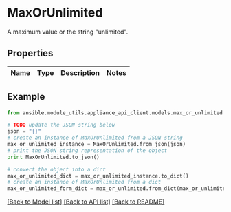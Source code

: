 # MaxOrUnlimited

A maximum value or the string \"unlimited\". 

## Properties
Name | Type | Description | Notes
------------ | ------------- | ------------- | -------------

## Example

```python
from ansible.module_utils.appliance_api_client.models.max_or_unlimited import MaxOrUnlimited

# TODO update the JSON string below
json = "{}"
# create an instance of MaxOrUnlimited from a JSON string
max_or_unlimited_instance = MaxOrUnlimited.from_json(json)
# print the JSON string representation of the object
print MaxOrUnlimited.to_json()

# convert the object into a dict
max_or_unlimited_dict = max_or_unlimited_instance.to_dict()
# create an instance of MaxOrUnlimited from a dict
max_or_unlimited_form_dict = max_or_unlimited.from_dict(max_or_unlimited_dict)
```
[[Back to Model list]](../README.md#documentation-for-models) [[Back to API list]](../README.md#documentation-for-api-endpoints) [[Back to README]](../README.md)


